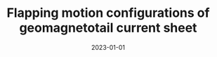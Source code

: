 ---
title: "Flapping motion configurations of geomagnetotail current sheet"
collection: publications
permalink: /publication/Shao2023
date: 2023-01-01
venue: 'Journal of Atmospheric and Solar-Terrestrial Physics'
paperurl: '/files/papers/2023/Shao_2023 - Flapping Motion Configurations of Geomagnetotail Current Sheet.pdf'
link: 'https://doi.org/10.1016/j.jastp.2023.106019'
citation: 'Shao, P., Shen, C., Ma, Y., Rong, Z., <b>Zhou, Y.</b>, Zhang, C., Dunlop, M., Ji, Y. (2023). Flapping motion configurations of geomagnetotail current sheet. Journal of Atmospheric and Solar-Terrestrial Physics, 243, 106019. https://doi.org/10.1016/j.jastp.2023.106019'
---
